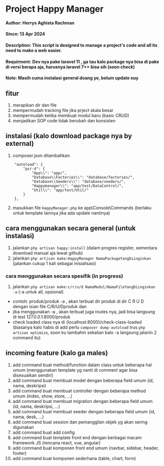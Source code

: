 # Project Happy Manager
#### Author: Herrys Aghista Rachman
#### Since: 13 Apr 2024
#### Description: This script is designed to manage a project's code and all its need to make a web easier.
#### Requirment: Dev nya pake laravel 11 , ga tau kalo package nya bisa di pake di versi berapa aja, harusnya laravel 7++ bisa sih (soon check)
#### Note: Masih cuma instalasi general doang ye, belum update euy

## fitur

1. merapikan dir dan file
2. mempermudah tracking file jika prject skala besar
3. mempermudah ketika membuat modul baru (basic CRUD)
4. menjadikan SOP code tidak berubah dan konsisten


## instalasi (kalo download package nya by external)

1. composer.json ditambahkan
```
    "autoload": {
        "psr-4": {
            "App\\": "app/",
            "Database\\Factories\\": "database/factories/",
            "Database\\Seeders\\": "database/seeders/",
            "Happymanager\\": "app/test/DataControl/",
            "Util\\": "app/test/Util/"
        }
    },
```
2. masukkan file `HappyManager.php` ke app\Console\Commands (berlaku untuk template lainnya jika ada update nantinya)

## cara menggunakan secara general (untuk instalasi)

1. jalankan `php artisan happy:install` (dalam progres register, sementara download manual aja lewat github)
2. jalankan `php artisan make:HappyManager NamaPackageYangDiinginkan` (jalankan cukup 1 kali sebagai inisialisasi) 

### cara menggunakan secara spesifik (in progress)

1. jalankan `php artisan make:c/r/u/d NamaModul/NamaFileYangDiinginkan -a` (-a untuk all, opsional)
- contoh: produk/produk -a , akan terbuat dir produk di dir C R U D dengan isian file C/R/U/Dproduk dan
- jika menggunakan -a , akan terbuat juga routes nya, jadi bisa langsung di test 127.0.0.1:8000/produk
- check loaded class nya di {localhost:8000}/check-class-loaded (biasanya kalo habis di add perlu `composer dump-autoload` trus `php artisan optimize`, soon ku tambahin sekalian kalo -a langsung jalanin 2 command itu)

## incoming feature (kalo ga males)

1. add command buat method/function dalam class untuk beberapa hal umum (menggunakan template yg nanti di comment agar bisa disesuaikan sendiri)
2. add command buat membuat model dengan beberapa field umum (id, nama, deskripsi)
3. add command buat membuat controller dengan beberapa method umum (index, show, store, ...)
4. add command buat membuat migration dengan beberapa field umum (id, nama, deskripsi, ...)
5. add command buat membuat seeder dengan beberapa field umum (id, nama, desk, ...)
6. add command buat session dan pemanggilan objek yg akan sering digunakan
7. add command buat add config
8. add command buat template front end dengan berbagai macam framework JS (rencana react, vue, angular)
9. add command buat komponen front end umum (navbar, sidebar, header, footer)
10. add command buat komponen sederhana (table, chart, form)
